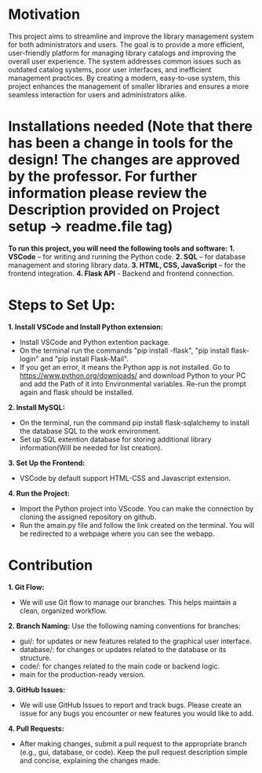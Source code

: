 # Motivation 
This project aims to streamline and improve the library management system for both administrators and users. The goal is to provide a more efficient, user-friendly platform for managing library catalogs and improving the overall user experience. The system addresses common issues such as outdated catalog systems, poor user interfaces, and inefficient management practices. By creating a modern, easy-to-use system, this project enhances the management of smaller libraries and ensures a more seamless interaction for users and administrators alike.


# Installations needed (Note that there has been a change in tools for the design! The changes are approved by the professor. For further information please review the Description provided on Project setup -> readme.file tag)
**To run this project, you will need the following tools and software:** 
**1. VSCode** – for writing and running the Python code.
**2. SQL** – for database management and storing library data.
**3. HTML, CSS, JavaScript** – for the frontend integration.
**4. Flask API** - Backend and frontend connection.

   
# Steps to Set Up:
**1. Install VSCode and Install Python extension:**
- Install VSCode and Python extention package.
- On the terminal run the commands "pip install -flask", "pip install flask-login" and "pip install Flask-Mail".
- If you get an error, it means the Python app is not installed. Go to https://www.python.org/downloads/ and download Python to your PC and add the Path of it into Environmental variables. Re-run the prompt again and flask should be installed.
 
**2. Install MySQL:**
- On the terminal, run the command pip install flask-sqlalchemy to install the database SQL to the work environment.
- Set up SQL extention database for storing additional library information(Will be needed for list creation).

**3. Set Up the Frontend:**
- VSCode by default support HTML-CSS and Javascript extension.

**4. Run the Project:**
- Import the Python project into VScode. You can make the connection by cloning the assigned repository on github.
- Run the amain.py file and follow the link created on the terminal. You will be redirected to a webpage where you can see the webapp.

# Contribution 
**1. Git Flow:**
- We will use Git flow to manage our branches. This helps maintain a clean, organized workflow.

**2. Branch Naming:**
Use the following naming conventions for branches:
- gui/<feature-name>:  for updates or new features related to the graphical user interface.
- database/<feature-name>: for changes or updates related to the database or its structure.
- code/<feature-name>:  for changes related to the main code or backend logic.
- main for the production-ready version.
   
**3. GitHub Issues:**
- We will use GitHub Issues to report and track bugs. Please create an issue for any bugs you encounter or new features you would like to add.

**4. Pull Requests:**
- After making changes, submit a pull request to the appropriate branch (e.g., gui, database, or code). Keep the pull request description simple and concise, explaining the changes made.


